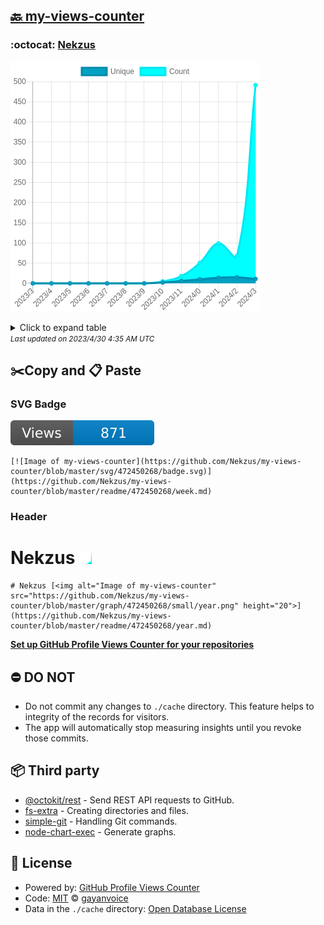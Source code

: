 ## [🔙 my-views-counter](https://github.com/Nekzus/my-views-counter)

### :octocat: [Nekzus](https://github.com/Nekzus/Nekzus)
![Image of my-views-counter](https://github.com/Nekzus/my-views-counter/blob/master/graph/472450268/large/year.png)

<details>
	<summary>Click to expand table</summary>
	<h2>:calendar: Year Page Views Table</h2>
<table>
	<tr>
		<th>
			Last Updated
		</th>
		<th>
			Unique
		</th>
		<th>
			Count
		</th>
	</tr>
	<tr>
		<td>
			<code>2023/4/1</code>
		</td>
		<td>
			<code>11</code>
		</td>
		<td>
			<code>491</code>
		</td>
	</tr>
	<tr>
		<td>
			<code>2023/3/1</code>
		</td>
		<td>
			<code>15</code>
		</td>
		<td>
			<code>68</code>
		</td>
	</tr>
	<tr>
		<td>
			<code>2023/2/1</code>
		</td>
		<td>
			<code>14</code>
		</td>
		<td>
			<code>99</code>
		</td>
	</tr>
	<tr>
		<td>
			<code>2023/1/1</code>
		</td>
		<td>
			<code>10</code>
		</td>
		<td>
			<code>51</code>
		</td>
	</tr>
	<tr>
		<td>
			<code>2022/12/1</code>
		</td>
		<td>
			<code>6</code>
		</td>
		<td>
			<code>18</code>
		</td>
	</tr>
	<tr>
		<td>
			<code>2022/11/1</code>
		</td>
		<td>
			<code>2</code>
		</td>
		<td>
			<code>5</code>
		</td>
	</tr>
	<tr>
		<td>
			<code>2022/10/1</code>
		</td>
		<td>
			<code>0</code>
		</td>
		<td>
			<code>0</code>
		</td>
	</tr>
	<tr>
		<td>
			<code>2022/9/1</code>
		</td>
		<td>
			<code>0</code>
		</td>
		<td>
			<code>0</code>
		</td>
	</tr>
	<tr>
		<td>
			<code>2022/8/1</code>
		</td>
		<td>
			<code>0</code>
		</td>
		<td>
			<code>0</code>
		</td>
	</tr>
	<tr>
		<td>
			<code>2022/7/1</code>
		</td>
		<td>
			<code>0</code>
		</td>
		<td>
			<code>0</code>
		</td>
	</tr>
	<tr>
		<td>
			<code>2022/6/1</code>
		</td>
		<td>
			<code>0</code>
		</td>
		<td>
			<code>0</code>
		</td>
	</tr>
	<tr>
		<td>
			<code>2022/5/1</code>
		</td>
		<td>
			<code>0</code>
		</td>
		<td>
			<code>0</code>
		</td>
	</tr>
	<tr>
		<td>
			<code>2022/4/1</code>
		</td>
		<td>
			<code>0</code>
		</td>
		<td>
			<code>0</code>
		</td>
	</tr>
</table>

</details>
<small><i>Last updated on 2023/4/30 4:35 AM UTC</i></small>

## ✂️Copy and 📋 Paste
### SVG Badge
[![Image of my-views-counter](https://github.com/Nekzus/my-views-counter/blob/master/svg/472450268/badge.svg)](https://github.com/Nekzus/my-views-counter/blob/master/readme/472450268/week.md)
```readme
[![Image of my-views-counter](https://github.com/Nekzus/my-views-counter/blob/master/svg/472450268/badge.svg)](https://github.com/Nekzus/my-views-counter/blob/master/readme/472450268/week.md)
```
### Header
# Nekzus [<img alt="Image of my-views-counter" src="https://github.com/Nekzus/my-views-counter/blob/master/graph/472450268/small/year.png" height="20">](https://github.com/Nekzus/my-views-counter/blob/master/readme/472450268/year.md)
```readme
# Nekzus [<img alt="Image of my-views-counter" src="https://github.com/Nekzus/my-views-counter/blob/master/graph/472450268/small/year.png" height="20">](https://github.com/Nekzus/my-views-counter/blob/master/readme/472450268/year.md)
```
[**Set up GitHub Profile Views Counter for your repositories**](https://github.com/gayanvoice/github-profile-views-counter)
## ⛔ DO NOT
- Do not commit any changes to `./cache` directory. This feature helps to integrity of the records for visitors.
- The app will automatically stop measuring insights until you revoke those commits.
## 📦 Third party

- [@octokit/rest](https://www.npmjs.com/package/@octokit/rest) - Send REST API requests to GitHub.
- [fs-extra](https://www.npmjs.com/package/fs-extra) - Creating directories and files.
- [simple-git](https://www.npmjs.com/package/simple-git) - Handling Git commands.
- [node-chart-exec](https://www.npmjs.com/package/node-chart-exec) - Generate graphs.
## 📄 License
- Powered by: [GitHub Profile Views Counter](https://github.com/gayanvoice/github-profile-views-counter)
- Code: [MIT](./LICENSE) © [gayanvoice](https://github.com/gayanvoice/github-profile-views-counter)
- Data in the `./cache` directory: [Open Database License](https://opendatacommons.org/licenses/odbl/1-0/)